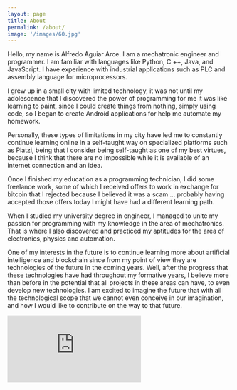 ```yaml
---
layout: page
title: About
permalink: /about/
image: '/images/60.jpg'
---
```


Hello, my name is Alfredo Aguiar Arce. I am a mechatronic engineer and programmer. I am familiar with languages like Python, C ++, Java, and JavaScript. I have experience with industrial applications such as PLC and assembly language for microprocessors.

I grew up in a small city with limited technology, it was not until my adolescence that I discovered the power of programming for me it was like learning to paint, since I could create things from nothing, simply using code, so I began to create Android applications for help me automate my homework.

Personally, these types of limitations in my city have led me to constantly continue learning online in a self-taught way on specialized platforms such as Platzi, being that I consider being self-taught as one of my best virtues, because I think that there are no impossible while it is available of an internet connection and an idea.

Once I finished my education as a programming technician, I did some freelance work, some of which I received offers to work in exchange for bitcoin that I rejected because I believed it was a scam ... probably having accepted those offers today I might have had a different learning path.

When I studied my university degree in engineer, I managed to unite my passion for programming with my knowledge in the area of mechatronics. That is where I also discovered and practiced my aptitudes for the area of electronics, physics and automation.

One of my interests in the future is to continue learning more about artificial intelligence and blockchain since from my point of view they are technologies of the future in the coming years. Well, after the progress that these technologies have had throughout my formative years, I believe more than before in the potential that all projects in these areas can have, to even develop new technologies.
I am excited to imagine the future that with all the technological scope that we cannot even conceive in our imagination, and how I would like to contribute on the way to that future.

<p><iframe src="https://www.youtube.com/embed/R3VMW6fxK6Y" frameborder="0" allowfullscreen></iframe></p>
